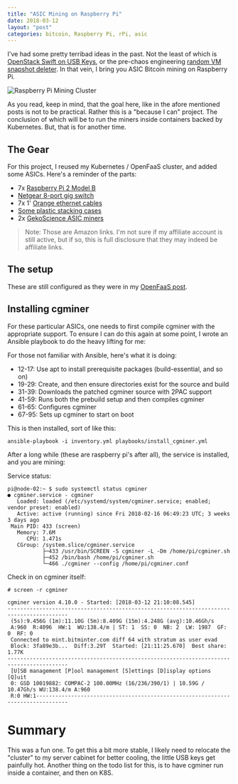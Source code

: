 ```yaml
---
title: "ASIC Mining on Raspberry Pi"
date: 2018-03-12
layout: "post"
categories: bitcoin, Raspberry Pi, rPi, asic
---
```


I've had some pretty terribad ideas in the past. Not the least of which is [OpenStack Swift on USB Keys](https://vbrownbag.com/2013/05/openstack-swift-raspberry-pi-23-usb-keys-aka-ghettosan-v2/), or the pre-chaos engineering [random VM snapshot deleter](https://vbrownbag.com/2010/07/roll-dice-powercli-fun-with-vmware-snapshots/). In that vein, I bring you ASIC Bitcoin mining on Raspberry Pi.

![Raspberry Pi Mining Cluster](https://i.imgur.com/gohYdnM.jpg)

As you read, keep in mind, that the goal here, like in the afore mentioned posts is not to be practical. Rather this is a "because I can" project. The conclusion of which will be to run the miners inside containers backed by Kubernetes. But, that is for another time.

## The Gear

For this project, I reused my Kubernetes / OpenFaaS cluster, and added some ASICs. Here's a reminder of the parts:

* 7x [Raspberry Pi 2 Model B](https://smile.amazon.com/Raspberry-Pi-Model-Desktop-Linux/dp/B00T2U7R7I/ref=sr_1_3?ie=UTF8&qid=1520887844&sr=8-3&keywords=raspberry+pi+2)
* [Netgear 8-port gig switch](https://smile.amazon.com/gp/product/B00M1C0186/ref=oh_aui_search_detailpage?ie=UTF8&psc=1)
* 7x 1' [Orange ethernet cables](https://smile.amazon.com/InstallerParts-Pack-Ethernet-Cable-Orange/dp/B06XBYGL2T/ref=sr_1_3?ie=UTF8&qid=1520889542&sr=8-3&keywords=1+ft+orange+ethernet+cable)
* [Some plastic stacking cases](https://smile.amazon.com/gp/product/B00MYFAAPO/ref=oh_aui_search_detailpage?ie=UTF8&psc=1)
* 2x [GekoScience ASIC miners](https://smile.amazon.com/gp/product/B016CWBYJK/ref=oh_aui_search_detailpage?ie=UTF8&psc=1)

> Note: Those are Amazon links. I'm not sure if my affiliate account is still active, but if so, this is full disclosure that they may indeed be affiliate links.

## The setup

These are still configured as they were in my [OpenFaaS post](http://blog.codybunch.com/2018/01/05/OpenFaaS-on-Kubernetes-on-Raspberry-Pi/).

## Installing cgminer

For these particular ASICs, one needs to first compile cgminer with the appropriate support. To ensure I can do this again at some point, I wrote an Ansible playbook to do the heavy lifting for me:

<script src="https://gist.github.com/bunchc/940d0621ccf7c183dbfb5315d4665261.js"></script>

For those not familiar with Ansible, here's what it is doing:

* 12-17: Use apt to install prerequisite packages (build-essential, and so on)
* 19-29: Create, and then ensure directories exist for the source and build
* 31-39: Downloads the patched cgminer source with 2PAC support
* 41-59: Runs both the prebuild setup and then compiles cgminer
* 61-65: Configures cgminer
* 67-95: Sets up cgminer to start on boot

This is then installed, sort of like this:

```
ansible-playbook -i inventory.yml playbooks/install_cgminer.yml
```

After a long while (these are raspberry pi's after all), the service is installed, and you are mining:

Service status:

```
pi@node-02:~ $ sudo systemctl status cgminer
● cgminer.service - cgminer
   Loaded: loaded (/etc/systemd/system/cgminer.service; enabled; vendor preset: enabled)
   Active: active (running) since Fri 2018-02-16 06:49:23 UTC; 3 weeks 3 days ago
 Main PID: 433 (screen)
   Memory: 7.6M
      CPU: 1.471s
   CGroup: /system.slice/cgminer.service
           ├─433 /usr/bin/SCREEN -S cgminer -L -Dm /home/pi/cgminer.sh
           ├─452 /bin/bash /home/pi/cgminer.sh
           └─466 ./cgminer --config /home/pi/cgminer.conf
```

Check in on cgminer itself:

```
# screen -r cgminer

cgminer version 4.10.0 - Started: [2018-03-12 21:10:08.545]
-----------------------------------------------------------------------------------------
 (5s):9.456G (1m):11.10G (5m):8.409G (15m):4.248G (avg):10.46Gh/s
 A:960  R:4096  HW:1  WU:138.4/m | ST: 1  SS: 0  NB: 2  LW: 1987  GF: 0  RF: 0
 Connected to mint.bitminter.com diff 64 with stratum as user evad
 Block: 3fa89e3b...  Diff:3.29T  Started: [21:11:25.670]  Best share: 1.77K
-----------------------------------------------------------------------------------------
 [U]SB management [P]ool management [S]ettings [D]isplay options [Q]uit
 0: GSD 10019882: COMPAC-2 100.00MHz (16/236/390/1) | 10.59G / 10.47Gh/s WU:138.4/m A:960
 R:0 HW:1--------------------------------------------------------------------------------
```

# Summary

This was a fun one. To get this a bit more stable, I likely need to relocate the "cluster" to my server cabinet for better cooling, the little USB keys get painfully hot. Another thing on the todo list for this, is to have cgminer run inside a container, and then on K8S.